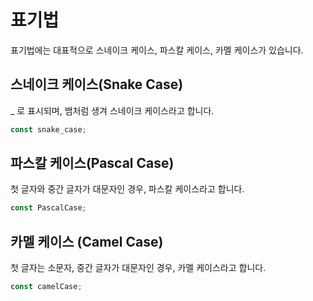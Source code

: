 # 표기법

표기법에는 대표적으로 스네이크 케이스, 파스칼 케이스, 카멜 케이스가 있습니다.

## 스네이크 케이스(Snake Case)

_ 로 표시되며, 뱀처럼 생겨 스네이크 케이스라고 합니다.

```js
const snake_case;
```

## 파스칼 케이스(Pascal Case)

첫 글자와 중간 글자가 대문자인 경우, 파스칼 케이스라고 합니다.

```js
const PascalCase;
```


## 카멜 케이스 (Camel Case)

첫 글자는 소문자, 중간 글자가 대문자인 경우, 카멜 케이스라고 합니다.

```js
const camelCase;
```
